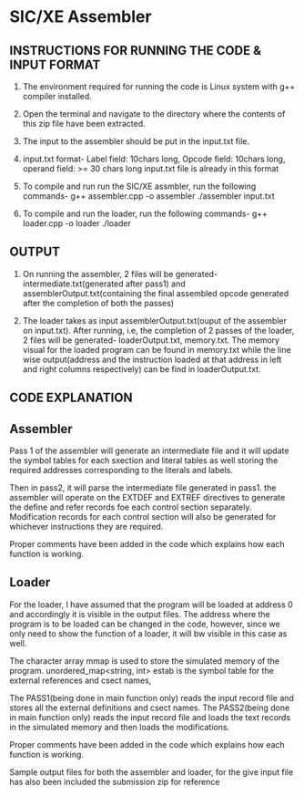 # SIC/XE Assembler

## INSTRUCTIONS FOR RUNNING THE CODE & INPUT FORMAT
1. The environment required for running the code is Linux system with g++ compiler installed.
 
2. Open the terminal and navigate to the directory where the contents of this zip file have been extracted.

3. The input to the assembler should be put in the input.txt file.

4. input.txt format- Label field: 10chars long, Opcode field: 10chars long, operand field: >= 30 chars long
                    input.txt file is already in this format

5. To compile and run run the SIC/XE assmbler, run the following commands-
    g++ assembler.cpp -o assembler
    ./assembler input.txt

6. To compile and run the loader, run the following commands-
    g++ loader.cpp -o loader
    ./loader

## OUTPUT
1. On running the assembler, 2 files will be generated- intermediate.txt(generated after pass1) and assemblerOutput.txt(containing the final assembled opcode generated after the completion of both the passes)

2. The loader takes as input assemblerOutput.txt(ouput of the assembler on input.txt). After running, i.e, the completion of 2 passes of the loader, 2 files will be generated- loaderOutput.txt, memory.txt. The memory visual for the loaded program can be found in memory.txt while the line wise output(address and the instruction loaded at that address in left and right columns respectively) can be find in loaderOutput.txt.

## CODE EXPLANATION

## Assembler
Pass 1 of the assembler will generate an intermediate file and it will update the symbol tables for each sxection and literal tables as well storing the required addresses corresponding to the literals and labels. 

Then in pass2, it will parse the intermediate file generated in pass1. the assembler will operate on the EXTDEF and EXTREF directives to generate the define and refer records foe each control section separately. Modification records for each control section will also be generated for whichever instructions they are required.

Proper comments have been added in the code which explains how each function is working.

## Loader
For the loader, I have assumed that the program will be loaded at address 0 and accordingly it is visible in the output files. The address where the program is to be loaded can be changed in the code, however, since we only need to show the function of a loader, it will bw visible in this case as well.

The character array mmap is used to store the simulated memory of the program.
unordered_map<string, int> estab is the symbol table for the external references and csect names,

The PASS1(being done in main function only) reads the input record file and stores all the external definitions and csect names. The PASS2(being done in main function only) reads the input record file and loads the text records in the simulated memory and then loads the modifications.

Proper comments have been added in the code which explains how each function is working.

Sample output files for both the assembler and loader, for the give input file has also been included the submission zip for reference
